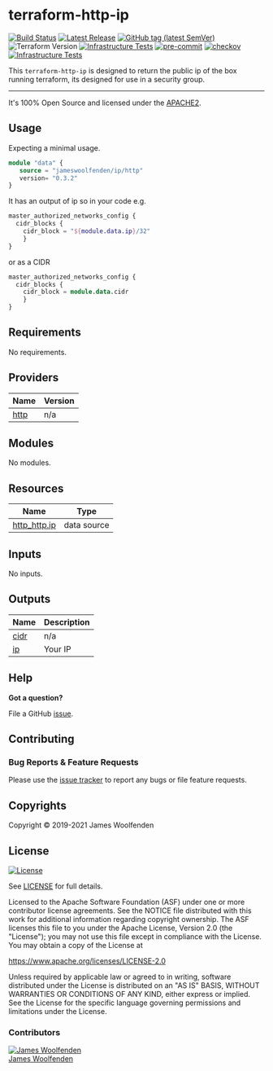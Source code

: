 # terraform-http-ip

[![Build Status](https://github.com/JamesWoolfenden/terraform-http-ip.svg?branch=master)](https://github.com/JamesWoolfenden/terraform-http-ip)
[![Latest Release](https://img.shields.io/github/release/JamesWoolfenden/terraform-http-ip.svg)](https://github.com/JamesWoolfenden/terraform-http-ip/releases/latest)
[![GitHub tag (latest SemVer)](https://img.shields.io/github/tag/JamesWoolfenden/terraform-http-ip.svg?label=latest)](https://github.com/JamesWoolfenden/terraform--http-ip/releases/latest)
![Terraform Version](https://img.shields.io/badge/tf-%3E%3D0.14.0-blue.svg)
[![Infrastructure Tests](https://www.bridgecrew.cloud/badges/github/JamesWoolfenden/terraform-http-ip/cis_aws)](https://www.bridgecrew.cloud/link/badge?vcs=github&fullRepo=JamesWoolfenden%2Fterraform-http-ip&benchmark=CIS+AWS+V1.2)
[![pre-commit](https://img.shields.io/badge/pre--commit-enabled-brightgreen?logo=pre-commit&logoColor=white)](https://github.com/pre-commit/pre-commit)
[![checkov](https://img.shields.io/badge/checkov-verified-brightgreen)](https://www.checkov.io/)
[![Infrastructure Tests](https://www.bridgecrew.cloud/badges/github/jameswoolfenden/terraform-http-ip/general)](https://www.bridgecrew.cloud/link/badge?vcs=github&fullRepo=JamesWoolfenden%2Fterraform-http-ip&benchmark=INFRASTRUCTURE+SECURITY)

This `terraform-http-ip` is designed to return the public ip of the box running terraform, its designed for use in a security group.

---

It's 100% Open Source and licensed under the [APACHE2](LICENSE).

## Usage

Expecting a minimal usage.

```terraform
module "data" {
   source = "jameswoolfenden/ip/http"
   version= "0.3.2"
}
```

It has an output of ip so in your code e.g.

```tf
master_authorized_networks_config {
  cidr_blocks {
    cidr_block = "${module.data.ip}/32"
    }
}
```

or as a CIDR

```tf
master_authorized_networks_config {
  cidr_blocks {
    cidr_block = module.data.cidr
    }
}
```

<!-- BEGINNING OF PRE-COMMIT-TERRAFORM DOCS HOOK -->
## Requirements

No requirements.

## Providers

| Name | Version |
|------|---------|
| <a name="provider_http"></a> [http](#provider\_http) | n/a |

## Modules

No modules.

## Resources

| Name | Type |
|------|------|
| [http_http.ip](https://registry.terraform.io/providers/hashicorp/http/latest/docs/data-sources/http) | data source |

## Inputs

No inputs.

## Outputs

| Name | Description |
|------|-------------|
| <a name="output_cidr"></a> [cidr](#output\_cidr) | n/a |
| <a name="output_ip"></a> [ip](#output\_ip) | Your IP |
<!-- END OF PRE-COMMIT-TERRAFORM DOCS HOOK -->

## Help

**Got a question?**

File a GitHub [issue](https://github.com/JamesWoolfenden/terraform-http-ip/issues).

## Contributing

### Bug Reports & Feature Requests

Please use the [issue tracker](https://github.com/JamesWoolfenden/terraform-http-ip/issues) to report any bugs or file feature requests.

## Copyrights

Copyright © 2019-2021 James Woolfenden

## License

[![License](https://img.shields.io/badge/License-Apache%202.0-blue.svg)](https://opensource.org/licenses/Apache-2.0)

See [LICENSE](LICENSE) for full details.

Licensed to the Apache Software Foundation (ASF) under one
or more contributor license agreements. See the NOTICE file
distributed with this work for additional information
regarding copyright ownership. The ASF licenses this file
to you under the Apache License, Version 2.0 (the
"License"); you may not use this file except in compliance
with the License. You may obtain a copy of the License at

<https://www.apache.org/licenses/LICENSE-2.0>

Unless required by applicable law or agreed to in writing,
software distributed under the License is distributed on an
"AS IS" BASIS, WITHOUT WARRANTIES OR CONDITIONS OF ANY
KIND, either express or implied. See the License for the
specific language governing permissions and limitations
under the License.

### Contributors

[![James Woolfenden][jameswoolfenden_avatar]][jameswoolfenden_homepage]<br/>[James Woolfenden][jameswoolfenden_homepage]

[jameswoolfenden_homepage]: https://github.com/jameswoolfenden
[jameswoolfenden_avatar]: https://github.com/jameswoolfenden.png?size=150
[github]: https://github.com/jameswoolfenden
[linkedin]: https://www.linkedin.com/in/jameswoolfenden/
[twitter]: https://twitter.com/JimWoolfenden
[share_twitter]: https://twitter.com/intent/tweet/?text=terraform-http-ip&url=https://github.com/JamesWoolfenden/terraform-http-ip
[share_linkedin]: https://www.linkedin.com/shareArticle?mini=true&title=terraform-http-ip&url=https://github.com/JamesWoolfenden/terraform-http-ip
[share_reddit]: https://reddit.com/submit/?url=https://github.com/JamesWoolfenden/terraform-http-ip
[share_facebook]: https://facebook.com/sharer/sharer.php?u=https://github.com/JamesWoolfenden/terraform-http-ip
[share_email]: mailto:?subject=terraform-http-ip&body=https://github.com/JamesWoolfenden/terraform-http-ip
